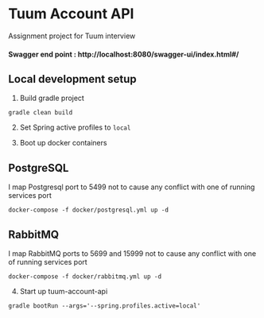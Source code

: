 # Tuum Account API

Assignment project for Tuum interview
#### Swagger end point : http://localhost:8080/swagger-ui/index.html#/

## Local development setup

1. Build gradle project

`gradle clean build`

2. Set Spring active profiles to `local`

3. Boot up docker containers

## PostgreSQL

I map Postgresql port to 5499 not to cause any conflict with one of running services port

`docker-compose -f docker/postgresql.yml up -d`

## RabbitMQ

I map RabbitMQ ports to 5699 and 15999 not to cause any conflict with one of running services port

`docker-compose -f docker/rabbitmq.yml up -d`

4. Start up tuum-account-api

`gradle bootRun --args='--spring.profiles.active=local'`